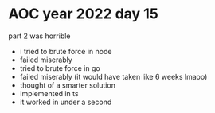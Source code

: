 # AOC year 2022 day 15

part 2 was horrible

- i tried to brute force in node
- failed miserably
- tried to brute force in go
- failed miserably (it would have taken like 6 weeks lmaoo)
- thought of a smarter solution
- implemented in ts
- it worked in under a second

